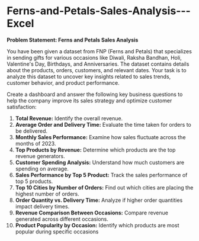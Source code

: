 # Ferns-and-Petals-Sales-Analysis---Excel

**Problem Statement: Ferns and Petals Sales Analysis**

 You have been given a dataset from FNP (Ferns and Petals) that specializes in sending gifts for
 various occasions like Diwali, Raksha Bandhan, Holi, Valentine's Day, Birthdays, and
 Anniversaries. The dataset contains details about the products, orders, customers, and relevant
 dates. Your task is to analyze this dataset to uncover key insights related to sales trends,
 customer behavior, and product performance.
 
 Create a dashboard and answer the following key business questions to help the company
 improve its sales strategy and optimize customer satisfaction:
 
 1. **Total Revenue:** Identify the overall revenue.
 2. **Average Order and Delivery Time:** Evaluate the time taken for orders to be delivered.
 3. **Monthly Sales Performance:** Examine how sales fluctuate across the months of 2023.
 4. **Top Products by Revenue:** Determine which products are the top revenue generators.
 5. **Customer Spending Analysis:** Understand how much customers are spending on
 average.
 6. **Sales Performance by Top 5 Product:** Track the sales performance of top 5 products.
 7. **Top 10 Cities by Number of Orders:** Find out which cities are placing the highest
 number of orders.
 8. **Order Quantity vs. Delivery Time:** Analyze if higher order quantities impact delivery
 times.
 9. **Revenue Comparison Between Occasions:** Compare revenue generated across
 different occasions.
 10. **Product Popularity by Occasion:** Identify which products are most popular during
 specific occasions

